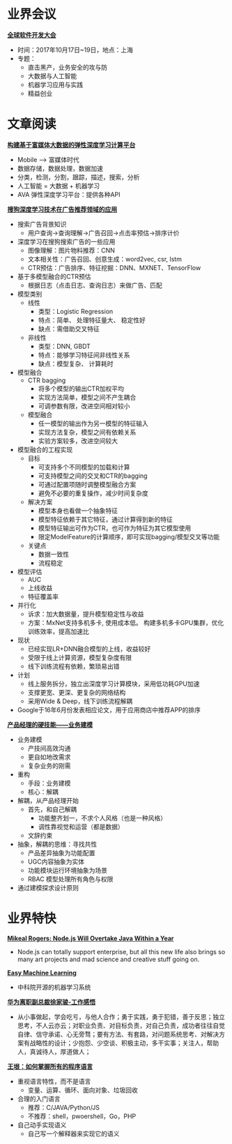 # 业界会议

[**全球软件开发大会**](http://2017.qconshanghai.com/)
* 时间：2017年10月17日~19日，地点：上海
* 专题：
   * 直击黑产，业务安全的攻与防
   * 大数据与人工智能
   * 机器学习应用与实践
   * 精益创业


# 文章阅读


[**构建基于富媒体大数据的弹性深度学习计算平台**](http://2017.qconbeijing.com/schedule)
* Mobile —> 富媒体时代
* 数据存储，数据处理，数据加速
* 分类，检测，分割，跟踪，描述，搜索，分析
* 人工智能 = 大数据 + 机器学习
* AVA 弹性深度学习平台：提供各种API


[**搜狗深度学习技术在广告推荐领域的应用**](http://2017.qconbeijing.com/schedule)
* 搜索广告背景知识
   * 用户查询->查询理解->广告召回->点击率预估->排序计价
* 深度学习在搜狗搜索广告的一些应用
   * 图像理解：图片物料推荐：CNN
   * 文本相关性：广告召回、创意生成：word2vec, csr, lstm
   * CTR预估：广告排序、特征挖掘：DNN、MXNET、TensorFlow
* 基于多模型融合的CTR预估
   * 根据日志（点击日志、查询日志）来做广告、匹配
* 模型类别
   * 线性
      * 类型：Logistic Regression
      * 特点：简单、 处理特征量大、 稳定性好
      * 缺点：需借助交叉特征
   * 非线性
      * 类型：DNN, GBDT
      * 特点：能够学习特征间非线性关系
      * 缺点：模型复杂、 计算耗时
* 模型融合
   * CTR bagging
      * 将多个模型的输出CTR加权平均
      * 实现方法简单，模型之间不产生耦合
      * 可调参数有限，改进空间相对较小
   * 模型融合
      * 任一模型的输出作为另一模型的特征输入
      * 实现方法复杂，模型之间有依赖关系
      * 实验方案较多，改进空间较大
* 模型融合的工程实现
   * 目标
      * 可支持多个不同模型的加载和计算
      * 可支持模型之间的交叉和CTR的bagging
      * 可通过配置项随时调整模型融合方案
      * 避免不必要的重复操作，减少时间复杂度
   * 解决方案
      * 模型本身也看做一个抽象特征
      * 模型特征依赖于其它特征，通过计算得到新的特征
      * 模型特征输出可作为CTR，也可作为特征为其它模型使用
      * 限定ModelFeature的计算顺序，即可实现bagging/模型交叉等功能
   * 关键点
      * 数据一致性
      * 流程稳定
* 模型评估
   * AUC
   * 上线收益
   * 特征覆盖率
* 并行化
   * 诉求：加大数据量，提升模型稳定性与收益
   * 方案：MxNet支持多机多卡, 使用成本低。 构建多机多卡GPU集群，优化训练效率，提高加速比
* 现状
   * 已经实现LR+DNN融合模型的上线，收益较好
   * 受限于线上计算资源，模型复杂度有限
   * 线下训练流程有依赖，繁琐易出错
* 计划
   * 线上服务拆分，独立出深度学习计算模块，采用低功耗GPU加速
   * 支撑更宽、更深、更复杂的网络结构
   * 采用Wide & Deep，线下训练流程解耦
* Google于16年6月份发表相应论文，用于应用商店中推荐APP的排序


[**产品经理的硬技能——业务建模**](http://2017.qconbeijing.com/schedule)
* 业务建模
   * 产技间高效沟通
   * 更自如地改需求
   * 复杂业务的刚需
* 重构
   * 手段：业务建模
   * 核心：解耦
* 解耦，从产品经理开始
   * 首先，和自己解耦
      * 功能整齐划一，不求个人风格（也是一种风格）
      * 调性靠视觉和运营（都是数据）
   * 文辞约束
* 抽象，解耦的思维：寻找共性
   * 产品差异抽象为功能配置
   * UGC内容抽象为实体
   * 功能模块运行环境抽象为场景
   * RBAC 模型处理所有角色与权限
* 通过建模探求设计原则


# 业界特快

[**Mikeal Rogers: Node.js Will Overtake Java Within a Year**](https://thenewstack.io/open-source-profile-mikeal-rogers-node-js/)
* Node.js can totally support enterprise, but all this new life also brings so many art projects and mad science and creative stuff going on.


[**Easy Machine Learning**](https://github.com/ICT-BDA/EasyML)
* 中科院开源的机器学习系统


[**华为离职副总裁徐家骏-工作感悟**](http://www.yixieshi.com/86188.html)
* 从小事做起，学会吃亏，与他人合作；勇于实践，勇于犯错，善于反思；独立思考，不人云亦云；对职业负责、对目标负责，对自己负责，成功者往往自觉自律、信守承诺、心无旁骛；要有方法、有套路，对问题系统思考、对解决方案有战略性的设计；少抱怨、少空谈、积极主动，多干实事；关注人，帮助人，真诚待人，厚道做人； 


[**王垠：如何掌握所有的程序语言**](https://juejin.im/entry/595f22e9f265da6c3b27ce0e)
* 重视语言特性，而不是语言
   * 变量、运算、循环、面向对象、垃圾回收
* 合理的入门语言
   * 推荐：C/JAVA/Python/JS
   * 不推荐：shell，pwoershell，Go，PHP
* 自己动手实现语义
   * 自己写一个解释器来实现它的语义